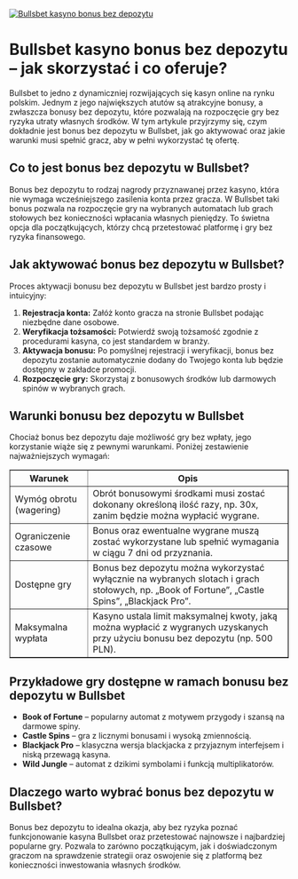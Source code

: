[![Bullsbet kasyno bonus bez depozytu](https://123-caf.pages.dev/gitsignup.png)](https://vrmoo.ru/Bt82HjjY)

<h1>Bullsbet kasyno bonus bez depozytu – jak skorzystać i co oferuje?</h1> <p>Bullsbet to jedno z dynamiczniej rozwijających się kasyn online na rynku polskim. Jednym z jego największych atutów są atrakcyjne bonusy, a zwłaszcza bonusy bez depozytu, które pozwalają na rozpoczęcie gry bez ryzyka utraty własnych środków. W tym artykule przyjrzymy się, czym dokładnie jest bonus bez depozytu w Bullsbet, jak go aktywować oraz jakie warunki musi spełnić gracz, aby w pełni wykorzystać tę ofertę.</p>  <h2>Co to jest bonus bez depozytu w Bullsbet?</h2> <p>Bonus bez depozytu to rodzaj nagrody przyznawanej przez kasyno, która nie wymaga wcześniejszego zasilenia konta przez gracza. W Bullsbet taki bonus pozwala na rozpoczęcie gry na wybranych automatach lub grach stołowych bez konieczności wpłacania własnych pieniędzy. To świetna opcja dla początkujących, którzy chcą przetestować platformę i gry bez ryzyka finansowego.</p>  <h2>Jak aktywować bonus bez depozytu w Bullsbet?</h2> <p>Proces aktywacji bonusu bez depozytu w Bullsbet jest bardzo prosty i intuicyjny:</p> <ol>   <li><strong>Rejestracja konta:</strong> Załóż konto gracza na stronie Bullsbet podając niezbędne dane osobowe.</li>   <li><strong>Weryfikacja tożsamości:</strong> Potwierdź swoją tożsamość zgodnie z procedurami kasyna, co jest standardem w branży.</li>   <li><strong>Aktywacja bonusu:</strong> Po pomyślnej rejestracji i weryfikacji, bonus bez depozytu zostanie automatycznie dodany do Twojego konta lub będzie dostępny w zakładce promocji.</li>   <li><strong>Rozpoczęcie gry:</strong> Skorzystaj z bonusowych środków lub darmowych spinów w wybranych grach.</li> </ol>  <h2>Warunki bonusu bez depozytu w Bullsbet</h2> <p>Chociaż bonus bez depozytu daje możliwość gry bez wpłaty, jego korzystanie wiąże się z pewnymi warunkami. Poniżej zestawienie najważniejszych wymagań:</p>  <table border="1" cellpadding="5" cellspacing="0" style="border-collapse: collapse; width: 100%;">   <thead>     <tr>       <th>Warunek</th>       <th>Opis</th>     </tr>   </thead>   <tbody>     <tr>       <td>Wymóg obrotu (wagering)</td>       <td>Obrót bonusowymi środkami musi zostać dokonany określoną ilość razy, np. 30x, zanim będzie można wypłacić wygrane.</td>     </tr>     <tr>       <td>Ograniczenie czasowe</td>       <td>Bonus oraz ewentualne wygrane muszą zostać wykorzystane lub spełnić wymagania w ciągu 7 dni od przyznania.</td>     </tr>     <tr>       <td>Dostępne gry</td>       <td>Bonus bez depozytu można wykorzystać wyłącznie na wybranych slotach i grach stołowych, np. „Book of Fortune”, „Castle Spins”, „Blackjack Pro”.</td>     </tr>     <tr>       <td>Maksymalna wypłata</td>       <td>Kasyno ustala limit maksymalnej kwoty, jaką można wypłacić z wygranych uzyskanych przy użyciu bonusu bez depozytu (np. 500 PLN).</td>     </tr>   </tbody> </table>  <h2>Przykładowe gry dostępne w ramach bonusu bez depozytu w Bullsbet</h2> <ul>   <li><strong>Book of Fortune</strong> – popularny automat z motywem przygody i szansą na darmowe spiny.</li>   <li><strong>Castle Spins</strong> – gra z licznymi bonusami i wysoką zmiennością.</li>   <li><strong>Blackjack Pro</strong> – klasyczna wersja blackjacka z przyjaznym interfejsem i niską przewagą kasyna.</li>   <li><strong>Wild Jungle</strong> – automat z dzikimi symbolami i funkcją multiplikatorów.</li> </ul>  <h2>Dlaczego warto wybrać bonus bez depozytu w Bullsbet?</h2> <p>Bonus bez depozytu to idealna okazja, aby bez ryzyka poznać funkcjonowanie kasyna Bullsbet oraz przetestować najnowsze i najbardziej popularne gry. Pozwala to zarówno początkującym, jak i doświadczonym graczom na sprawdzenie strategii oraz oswojenie się z platformą bez konieczności inwestowania własnych środków.</p>